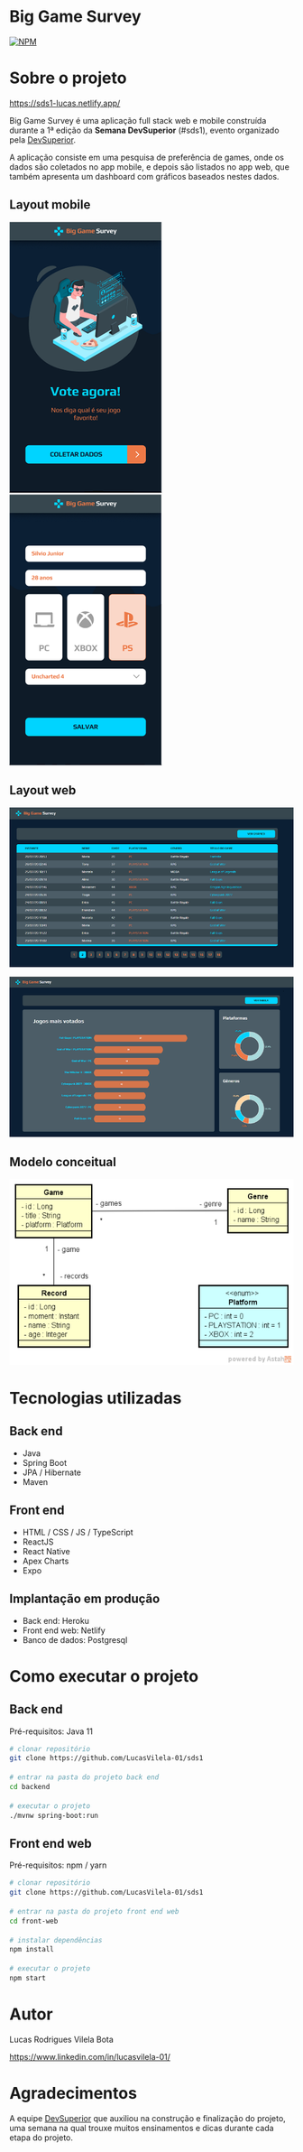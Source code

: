 # Big Game Survey 
[![NPM](https://img.shields.io/npm/l/react)](https://github.com/LucasVilela-01/sds1/blob/master/LICENSE) 

# Sobre o projeto

https://sds1-lucas.netlify.app/

Big Game Survey é uma aplicação full stack web e mobile construída durante a 1ª edição da **Semana DevSuperior** (#sds1), evento organizado pela [DevSuperior](https://devsuperior.com "Site da DevSuperior").

A aplicação consiste em uma pesquisa de preferência de games, onde os dados são coletados no app mobile, e depois são listados no app web, que também apresenta um dashboard com gráficos baseados nestes dados.

## Layout mobile
![Mobile 1](https://github.com/acenelio/assets/raw/main/sds1/mobile1.png) ![Mobile 2](https://github.com/acenelio/assets/raw/main/sds1/mobile2.png)

## Layout web
![Web 1](https://github.com/acenelio/assets/raw/main/sds1/web1.png)

![Web 2](https://github.com/acenelio/assets/raw/main/sds1/web2.png)

## Modelo conceitual
![Modelo Conceitual](https://github.com/acenelio/assets/raw/main/sds1/modelo-conceitual.png)

# Tecnologias utilizadas
## Back end
- Java
- Spring Boot
- JPA / Hibernate
- Maven
## Front end
- HTML / CSS / JS / TypeScript
- ReactJS
- React Native
- Apex Charts
- Expo
## Implantação em produção
- Back end: Heroku
- Front end web: Netlify
- Banco de dados: Postgresql

# Como executar o projeto

## Back end
Pré-requisitos: Java 11

```bash
# clonar repositório
git clone https://github.com/LucasVilela-01/sds1

# entrar na pasta do projeto back end
cd backend

# executar o projeto
./mvnw spring-boot:run
```

## Front end web
Pré-requisitos: npm / yarn

```bash
# clonar repositório
git clone https://github.com/LucasVilela-01/sds1

# entrar na pasta do projeto front end web
cd front-web

# instalar dependências
npm install

# executar o projeto
npm start
```

# Autor

Lucas Rodrigues Vilela Bota

https://www.linkedin.com/in/lucasvilela-01/

# Agradecimentos

A equipe [DevSuperior](https://devsuperior.com "Site da DevSuperior")  que auxiliou na construção e finalização do projeto, uma semana na qual trouxe muitos ensinamentos e dicas durante cada etapa do projeto.

